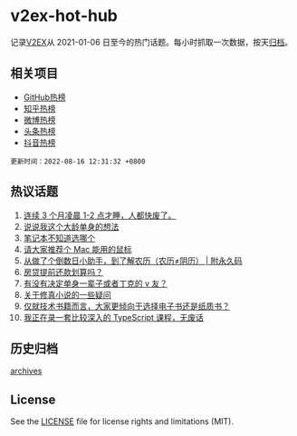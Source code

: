 # v2ex-hot-hub

 记录[V2EX](https://www.v2ex.com/)从 2021-01-06 日至今的热门话题。每小时抓取一次数据，按天[归档](archives)。
 
 ## 相关项目

- [GitHub热榜](https://github.com/lonnyzhang423/github-hot-hub)
- [知乎热榜](https://github.com/lonnyzhang423/zhihu-hot-hub)
- [微博热榜](https://github.com/lonnyzhang423/weibo-hot-hub)
- [头条热榜](https://github.com/lonnyzhang423/toutiao-hot-hub)
- [抖音热榜](https://github.com/lonnyzhang423/douyin-hot-hub)


 `更新时间：2022-08-16 12:31:32 +0800`

## 热议话题

1. [连续 3 个月凌晨 1-2 点才睡，人都快废了。](https://www.v2ex.com/t/873063)
1. [说说我这个大龄单身的想法](https://www.v2ex.com/t/873012)
1. [笔记本不知道选哪个](https://www.v2ex.com/t/872965)
1. [请大家推荐个 Mac 能用的鼠标](https://www.v2ex.com/t/872974)
1. [从做了个倒数日小助手，到了解农历（农历≠阴历） | 附永久码](https://www.v2ex.com/t/873011)
1. [房贷提前还款划算吗？](https://www.v2ex.com/t/873039)
1. [有没有决定单身一辈子或者丁克的 v 友？](https://www.v2ex.com/t/873126)
1. [关于修真小说的一些疑问](https://www.v2ex.com/t/872945)
1. [仅就技术书籍而言，大家更倾向于选择电子书还是纸质书？](https://www.v2ex.com/t/872963)
1. [我正在录一套比较深入的 TypeScript 课程，无废话](https://www.v2ex.com/t/872979)

## 历史归档

[archives](archives)

## License

See the [LICENSE](LICENSE) file for license rights and limitations (MIT).

